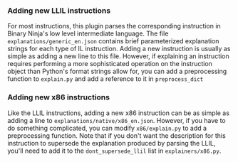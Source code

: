 
### Adding new LLIL instructions
For most instructions, this plugin parses the corresponding instruction in Binary Ninja's low level intermediate language. The file `explanations/generic_en.json` contains brief parameterized explanation strings for each type of IL instruction. Adding a new instruction is usually as simple as adding a new line to this file. However, if explaining an instruction requires performing a more sophisticated operation on the instruction object than Python's format strings allow for, you can add a preprocessing function to `explain.py` and add a reference to it in `preprocess_dict`

### Adding new x86 instructions
Like the LLIL instructions, adding a new x86 instruction can be as simple as adding a line to `explanations/native/x86_en.json`. However, if you have to do something complicated, you can modify `x86/explain.py` to add a preprocessing function. Note that if you don't want the description for this instruction to supersede the explanation produced by parsing the LLIL, you'll need to add it to the `dont_supersede_llil` list in `explainers/x86.py`.
